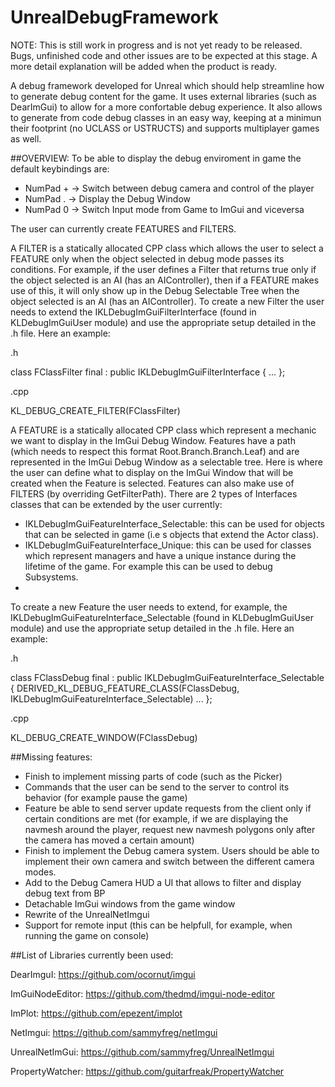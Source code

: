 # UnrealDebugFramework
NOTE: This is still work in progress and is not yet ready to be released. Bugs, unfinished code and other issues are to be expected at this stage.
A more detail explanation will be added when the product is ready.

A debug framework developed for Unreal which should help streamline how to generate debug content for the game.
It uses external libraries (such as DearImGui) to allow for a more confortable debug experience.
It also allows to generate from code debug classes in an easy way, keeping at a minimun their footprint (no UCLASS or USTRUCTS) and supports multiplayer games as well.

##OVERVIEW:
To be able to display the debug enviroment in game the default keybindings are:
- NumPad + -> Switch between debug camera and control of the player
- NumPad . -> Display the Debug Window
- NumPad 0 -> Switch Input mode from Game to ImGui and viceversa
  
The user can currently create FEATURES and FILTERS.

A FILTER is a statically allocated CPP class which allows the user to select a FEATURE only when the object selected in debug mode passes its conditions.
For example, if the user defines a Filter that returns true only if the object selected is an AI (has an AIController), then if a FEATURE makes use of this, it will only show up in the Debug Selectable Tree when the object selected is an AI (has an AIController).
To create a new Filter the user needs to extend the IKLDebugImGuiFilterInterface (found in KLDebugImGuiUser module) and use the appropriate setup detailed in the .h file. 
Here an example:

.h

class FClassFilter final : public IKLDebugImGuiFilterInterface
{
   ...
};

.cpp

KL_DEBUG_CREATE_FILTER(FClassFilter)
 
A FEATURE is a statically allocated CPP class which represent a mechanic we want to display in the ImGui Debug Window.
Features have a path (which needs to respect this format Root.Branch.Branch.Leaf) and are represented in the ImGui Debug Window as a selectable tree.
Here is where the user can define what to display on the ImGui Window that will be created when the Feature is selected.
Features can also make use of FILTERS (by overriding GetFilterPath).
There are 2 types of Interfaces classes that can be extended by the user currently:
  - IKLDebugImGuiFeatureInterface_Selectable: this can be used for objects that can be selected in game (i.e s objects that extend the Actor class).
  - IKLDebugImGuiFeatureInterface_Unique: this can be used for classes which represent managers and have a unique instance during the lifetime of the game. For example this can be used to debug Subsystems.
  - 
To create a new Feature the user needs to extend, for example, the IKLDebugImGuiFeatureInterface_Selectable (found in KLDebugImGuiUser module) and use the appropriate setup detailed in the .h file. Here an example:

.h

   class FClassDebug final : public IKLDebugImGuiFeatureInterface_Selectable
   {
      DERIVED_KL_DEBUG_FEATURE_CLASS(FClassDebug, IKLDebugImGuiFeatureInterface_Selectable)
     ...
   };

.cpp

KL_DEBUG_CREATE_WINDOW(FClassDebug)


##Missing features: 
- Finish to implement missing parts of code (such as the Picker)
- Commands that the user can be send to the server to control its behavior (for example pause the game)
- Feature be able to send server update requests from the client only if certain conditions are met (for example, if we are displaying the navmesh around the player, request new navmesh polygons only after the camera has moved a certain amount)
- Finish to implement the Debug camera system. Users should be able to implement their own camera and switch between the different camera modes.
- Add to the Debug Camera HUD a UI that allows to filter and display debug text from BP 
- Detachable ImGui windows from the game window
- Rewrite of the UnrealNetImgui
- Support for remote input (this can be helpfull, for example, when running the game on console)

##List of Libraries currently been used:

DearImguI: https://github.com/ocornut/imgui

ImGuiNodeEditor: https://github.com/thedmd/imgui-node-editor

ImPlot: https://github.com/epezent/implot

NetImgui: https://github.com/sammyfreg/netImgui

UnrealNetImGui: https://github.com/sammyfreg/UnrealNetImgui

PropertyWatcher: https://github.com/guitarfreak/PropertyWatcher
